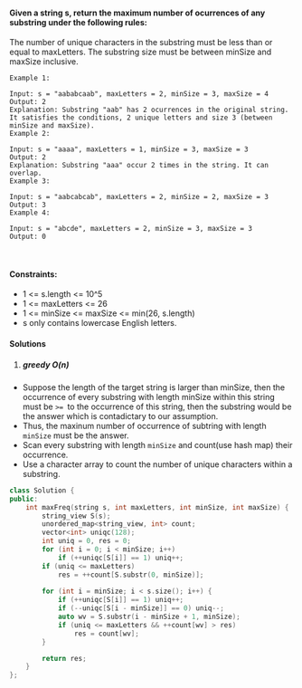 #### Given a string s, return the maximum number of ocurrences of any substring under the following rules:

The number of unique characters in the substring must be less than or equal to maxLetters.
The substring size must be between minSize and maxSize inclusive.
 

```
Example 1:

Input: s = "aababcaab", maxLetters = 2, minSize = 3, maxSize = 4
Output: 2
Explanation: Substring "aab" has 2 ocurrences in the original string.
It satisfies the conditions, 2 unique letters and size 3 (between minSize and maxSize).
Example 2:

Input: s = "aaaa", maxLetters = 1, minSize = 3, maxSize = 3
Output: 2
Explanation: Substring "aaa" occur 2 times in the string. It can overlap.
Example 3:

Input: s = "aabcabcab", maxLetters = 2, minSize = 2, maxSize = 3
Output: 3
Example 4:

Input: s = "abcde", maxLetters = 2, minSize = 3, maxSize = 3
Output: 0
```
 

#### Constraints:

- 1 <= s.length <= 10^5
- 1 <= maxLetters <= 26
- 1 <= minSize <= maxSize <= min(26, s.length)
- s only contains lowercase English letters.

#### Solutions

1. ##### greedy O(n)

- Suppose the length of the target string is larger than minSize, then the occurrence of every substring with length minSize within this string must be `>= `to the occurrence of this string, then the substring would be the answer which is contadictary to our assumption.
- Thus, the maxinum number of occurrence of subtring with length `minSize` must be the answer.
- Scan every substring with length `minSize` and count(use hash map) their occurrence.
- Use a character array to count the number of unique characters within a substring.

```cpp
class Solution {
public:
    int maxFreq(string s, int maxLetters, int minSize, int maxSize) {
        string_view S(s);
        unordered_map<string_view, int> count;
        vector<int> uniqc(128);
        int uniq = 0, res = 0;
        for (int i = 0; i < minSize; i++)
            if (++uniqc[S[i]] == 1) uniq++;
        if (uniq <= maxLetters)
            res = ++count[S.substr(0, minSize)];
        
        for (int i = minSize; i < s.size(); i++) {
            if (++uniqc[S[i]] == 1) uniq++;
            if (--uniqc[S[i - minSize]] == 0) uniq--;
            auto wv = S.substr(i - minSize + 1, minSize);
            if (uniq <= maxLetters && ++count[wv] > res)
                res = count[wv];
        }

        return res;
    }
};
```
